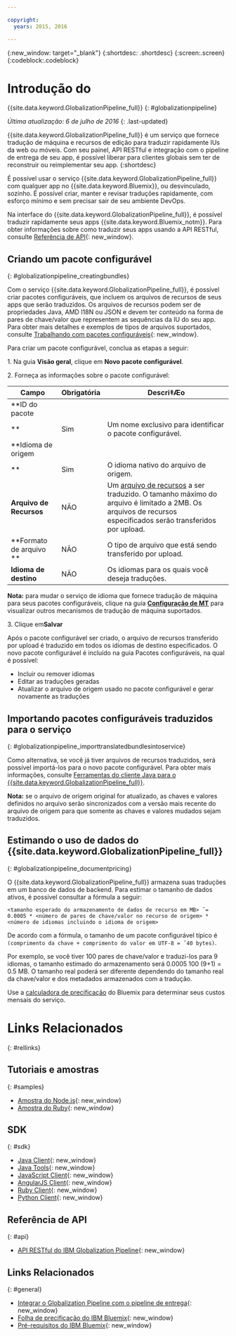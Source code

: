 ```yaml
---

copyright:
  years: 2015, 2016

---
```


{:new_window: target="_blank"}
{:shortdesc: .shortdesc}
{:screen:.screen}
{:codeblock:.codeblock}


# Introdução do
{{site.data.keyword.GlobalizationPipeline_full}}
{: #globalizationpipeline}

*Última atualização: 6 de julho de 2016*
{: .last-updated}

{{site.data.keyword.GlobalizationPipeline_full}} é um serviço que fornece tradução de máquina e recursos de edição para traduzir rapidamente IUs da web ou móveis. Com seu painel, API RESTful e integração com o pipeline de entrega de seu app, é possível liberar para clientes globais sem ter de reconstruir ou reimplementar seu app.
{:shortdesc}

É possível usar o serviço {{site.data.keyword.GlobalizationPipeline_full}} com qualquer app no {{site.data.keyword.Bluemix}}, ou desvinculado, sozinho. É possível criar, manter e revisar traduções rapidamente, com esforço mínimo e sem precisar sair de seu ambiente DevOps.

Na interface do {{site.data.keyword.GlobalizationPipeline_full}}, é possível traduzir rapidamente seus apps {{site.data.keyword.Bluemix_notm}}. Para obter informações sobre como traduzir seus apps usando a API RESTful, consulte [Referência de API](https://gp-rest.ng.bluemix.net/translate/swagger/index.html){: new_window}. 


## Criando um pacote configurável
{: #globalizationpipeline_creatingbundles}

Com o serviço {{site.data.keyword.GlobalizationPipeline_full}}, é possível
criar pacotes configuráveis, que incluem os arquivos de recursos de seus apps que serão
traduzidos. Os arquivos de recursos podem ser de propriedades Java, AMD I18N ou JSON e
devem ter conteúdo na forma de pares de chave/valor que representem as sequências da IU
do seu app. Para obter mais detalhes e exemplos de tipos de arquivos suportados, consulte
[Trabalhando com pacotes configuráveis](./bundles.html){: new_window}.

Para criar um pacote configurável, conclua as etapas a seguir:

1\. Na guia **Visão geral**, clique em **Novo pacote configurável**.

2\. Forneça as informações sobre o pacote configurável:

| Campo | Obrigatória| Descri‡Æo|
|-------|---------|------------|
| **ID do pacote
** | Sim | Um nome exclusivo para identificar o pacote configurável. |
| **Idioma de origem
** | Sim | O idioma nativo do arquivo de origem. |
| **Arquivo de Recursos** | NÃO | Um [arquivo de recursos](bundles.html#globalizationpipeline_workingwithbundles) a ser traduzido. O tamanho máximo do arquivo é limitado a 2MB. Os arquivos de recursos especificados serão transferidos por upload.  |
| **Formato de arquivo ** | NÃO | O tipo de arquivo que está sendo transferido por upload. |
| **Idioma de destino** | NÃO | Os idiomas para os quais você deseja traduções. |

**Nota:** para mudar o serviço de idioma que fornece tradução de máquina para seus pacotes configuráveis, clique na guia [**Configuração de MT**](./managing_translations.html#globalizationpipeline_service_to_service) para visualizar outros mecanismos de tradução de máquina suportados.

3\. Clique em**Salvar**

Após o pacote configurável ser criado, o arquivo de recursos transferido por
upload é traduzido em todos os idiomas de destino especificados. O novo pacote
configurável é incluído na guia Pacotes configuráveis, na qual é possível:

* Incluir ou remover idiomas
* Editar as traduções geradas
* Atualizar o arquivo de origem usado no pacote configurável e gerar novamente as traduções

## Importando pacotes configuráveis traduzidos para o serviço
{: #globalizationpipeline_importtranslatedbundlesintoservice}

Como alternativa, se você já tiver arquivos de recursos traduzidos, será possível importá-los para o novo pacote configurável. Para obter mais informações, consulte [Ferramentas do cliente Java para o {{site.data.keyword.GlobalizationPipeline_full}}](https://github.com/IBM-Bluemix/gp-java-tools).

**Nota:** se o arquivo de origem original for atualizado, as chaves e valores definidos no arquivo serão sincronizados com a versão mais recente do arquivo de origem para que somente as chaves e valores mudados sejam traduzidos.

## Estimando o uso de dados do {{site.data.keyword.GlobalizationPipeline_full}}
{: #globalizationpipeline_documentpricing}

O {{site.data.keyword.GlobalizationPipeline_full}} armazena suas traduções em um banco de dados de backend. Para estimar o tamanho de dados ativos, é possível consultar a fórmula a seguir:

`<tamanho esperado do armazenamento de dados de recurso em MB> ˜= 0.0005 * <número de pares de chave/valor no recurso de origem> * <número de idiomas incluindo o idioma de origem>`

De acordo com a fórmula, o tamanho de um pacote configurável típico é `(comprimento da chave + comprimento do valor em UTF-8 = ˜40 bytes)`.

Por exemplo, se você tiver 100 pares de chave/valor e traduzi-los para 9 idiomas, o tamanho estimado do armazenamento será 0.0005 100 (9+1) = 0.5 MB. O tamanho real poderá ser diferente dependendo do tamanho real da chave/valor e dos metadados armazenados com a tradução.

Use a
[calculadora
de precificação](https://console.ng.bluemix.net/?direct=classic/#/pricing/cloudOEPaneId=pricing&paneId=pricingSheet&orgGuid=127a45f4-4461-4d5b-a26b-6dc2fdd1a3a2&spaceGuid=208fb1ff-413b-4fd9-9615-e8226062d0f3) do Bluemix para determinar seus custos mensais do serviço.


# Links Relacionados
{: #rellinks}
## Tutoriais e amostras
{: #samples}

* [Amostra do Node.js](https://github.com/IBM-Bluemix/gp-nodejs-sample){: new_window}
* [Amostra do Ruby](https://github.com/IBM-Bluemix/gp-ruby-sample){: new_window}

## SDK
{: #sdk}

* [Java Client](https://github.com/IBM-Bluemix/gp-java-client){: new_window}
* [Java Tools](https://github.com/IBM-Bluemix/gp-java-tools){: new_window}
* [JavaScript Client](https://github.com/IBM-Bluemix/gp-js-client){: new_window}
* [AngularJS Client](https://github.com/IBM-Bluemix/gp-angular-client){: new_window}
* [Ruby Client](https://github.com/IBM-Bluemix/gp-ruby-client){: new_window}
* [Python Client](https://github.com/IBM-Bluemix/gp-python-client){: new_window}

## Referência de API
{: #api}

* [API RESTful do IBM Globalization Pipeline](https://gp-rest.ng.bluemix.net/translate/swagger/index.html){: new_window}

## Links Relacionados
{: #general}

* [Integrar o Globalization Pipeline com o pipeline de entrega](https://hub.jazz.net/docs/deploy_ext/#globalize){: new_window}
* [Folha de precificação do IBM Bluemix](https://www.ng.bluemix.net/#/pricing){: new_window}
* [Pré-requisitos do IBM Bluemix](https://developer.ibm.com/bluemix/support/#prereqs){: new_window}
